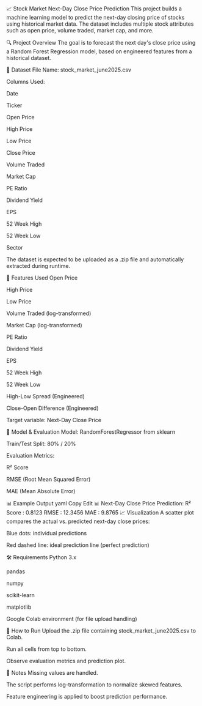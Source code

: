 📈 Stock Market Next-Day Close Price Prediction
This project builds a machine learning model to predict the next-day closing price of stocks using historical market data. The dataset includes multiple stock attributes such as open price, volume traded, market cap, and more.

🔍 Project Overview
The goal is to forecast the next day's close price using a Random Forest Regression model, based on engineered features from a historical dataset.

📁 Dataset
File Name: stock_market_june2025.csv

Columns Used:

Date

Ticker

Open Price

High Price

Low Price

Close Price

Volume Traded

Market Cap

PE Ratio

Dividend Yield

EPS

52 Week High

52 Week Low

Sector

The dataset is expected to be uploaded as a .zip file and automatically extracted during runtime.

🧠 Features Used
Open Price

High Price

Low Price

Volume Traded (log-transformed)

Market Cap (log-transformed)

PE Ratio

Dividend Yield

EPS

52 Week High

52 Week Low

High-Low Spread (Engineered)

Close-Open Difference (Engineered)

Target variable: Next-Day Close Price

🧪 Model & Evaluation
Model: RandomForestRegressor from sklearn

Train/Test Split: 80% / 20%

Evaluation Metrics:

R² Score

RMSE (Root Mean Squared Error)

MAE (Mean Absolute Error)

📊 Example Output
yaml
Copy
Edit
📊 Next-Day Close Price Prediction:
R² Score : 0.8123
RMSE     : 12.3456
MAE      : 9.8765
📈 Visualization
A scatter plot compares the actual vs. predicted next-day close prices:

Blue dots: individual predictions

Red dashed line: ideal prediction line (perfect prediction)

🛠 Requirements
Python 3.x

pandas

numpy

scikit-learn

matplotlib

Google Colab environment (for file upload handling)

🚀 How to Run
Upload the .zip file containing stock_market_june2025.csv to Colab.

Run all cells from top to bottom.

Observe evaluation metrics and prediction plot.

📌 Notes
Missing values are handled.

The script performs log-transformation to normalize skewed features.

Feature engineering is applied to boost prediction performance.

